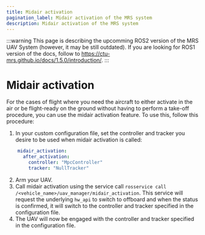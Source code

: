 ```yaml
---
title: Midair activation
pagination_label: Midair activation of the MRS system
description: Midair activation of the MRS system
---
```


:::warning
This page is describing the upcomming ROS2 version of the MRS UAV System (however, it may be still outdated). If you are looking for ROS1 version of the docs, follow to https://ctu-mrs.github.io/docs/1.5.0/introduction/.
:::

# Midair activation

For the cases of flight where you need the aircraft to either activate in the air or be flight-ready on the ground without having to perform a take-off procedure, you can use the midair activation feature. To use this, follow this procedure:

1. In your custom configuration file, set the controller and tracker you desire to be used when midair activation is called:
```yaml
    midair_activation:
      after_activation:
        controller: "MpcController"
        tracker: "NullTracker"
```
2. Arm your UAV.
3. Call midair activation using the service call `rosservice call /<vehicle_name>/uav_manager/midair_activation`. This service will request the underlying `hw_api` to switch to offboard and when the status is confirmed, it will switch to the controller and tracker specified in the configuration file.
4. The UAV will now be engaged with the controller and tracker specified in the configuration file.
